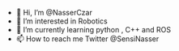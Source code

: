 - 👋 Hi, I’m @NasserCzar
- 👀 I’m interested in Robotics
- 🌱 I’m currently learning python , C++ and ROS
- 📫 How to reach me Twitter @SensiNasser

<!---
NasserCzar/NasserCzar is a ✨ special ✨ repository because its `README.md` (this file) appears on your GitHub profile.
You can click the Preview link to take a look at your changes.
--->
